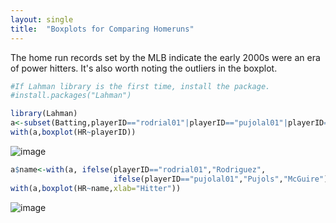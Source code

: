 ```yaml
---
layout: single
title:  "Boxplots for Comparing Homeruns"
---
```


The home run records set by the MLB indicate the early 2000s were an era of power hitters. It's also worth noting the outliers in the boxplot. 


```R
#If Lahman library is the first time, install the package.
#install.packages("Lahman")
```
    
```R
library(Lahman)
a<-subset(Batting,playerID=="rodrial01"|playerID=="pujolal01"|playerID=="mcgwima01")
with(a,boxplot(HR~playerID))
```
    
![image](https://github.com/jkim2252666/statistics_with_mlb/assets/67861374/f1caae62-7dc6-4a24-a7ca-02b15cf670c6)
    

```R
a$name<-with(a, ifelse(playerID=="rodrial01","Rodriguez",
                       ifelse(playerID=="pujolal01","Pujols","McGuire")))
with(a,boxplot(HR~name,xlab="Hitter"))
```
![image](https://github.com/jkim2252666/statistics_with_mlb/assets/67861374/64a55371-2293-4bed-a737-a4912413fe2e)


    

    

